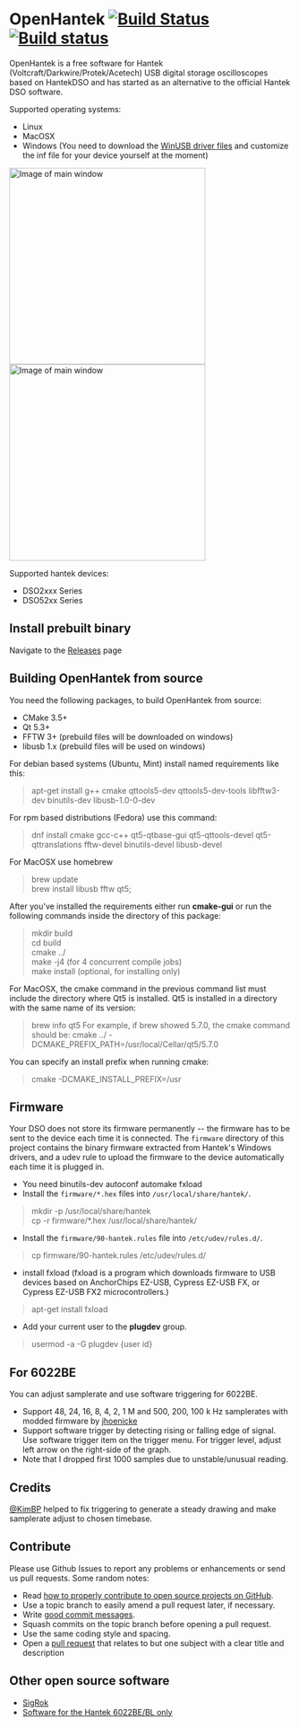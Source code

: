 # OpenHantek [![Build Status](https://travis-ci.org/OpenHantek/openhantek.svg?branch=master)](https://travis-ci.org/OpenHantek/openhantek) [![Build status](https://ci.appveyor.com/api/projects/status/9w4rd5r04ufqafr4/branch/master?svg=true)](https://ci.appveyor.com/project/davidgraeff/openhantek/branch/master)
OpenHantek is a free software for Hantek (Voltcraft/Darkwire/Protek/Acetech) USB digital storage oscilloscopes based on HantekDSO and has started as an alternative to the official Hantek DSO software.

Supported operating systems:
* Linux
* MacOSX
* Windows (You need to download the [WinUSB driver files](http://libusb-winusb-wip.googlecode.com/files/winusb%20driver.zip) and customize the inf file for your device yourself at the moment)

<img alt="Image of main window" width="350" src="doc/screenshot_mainwindow.png">
<img alt="Image of main window" width="350" src="doc/screenshot_mainwindow_win.png">

Supported hantek devices:
* DSO2xxx Series
* DSO52xx Series

## Install prebuilt binary
Navigate to the [Releases](https://github.com/OpenHantek/openhantek/releases) page 

## Building OpenHantek from source
You need the following packages, to build OpenHantek from source:
* CMake 3.5+
* Qt 5.3+
* FFTW 3+ (prebuild files will be downloaded on windows)
* libusb 1.x (prebuild files will be used on windows)

For debian based systems (Ubuntu, Mint) install named requirements like this:
> apt-get install g++ cmake qttools5-dev qttools5-dev-tools libfftw3-dev binutils-dev libusb-1.0-0-dev

For rpm based distributions (Fedora) use this command:
> dnf install cmake gcc-c++ qt5-qtbase-gui qt5-qttools-devel qt5-qttranslations fftw-devel binutils-devel libusb-devel

For MacOSX use homebrew
> brew update <br>
> brew install libusb fftw qt5;

After you've installed the requirements either run **cmake-gui** or run the following commands inside the directory of this package:
> mkdir build <br>
> cd build <br>
> cmake ../ <br>
> make -j4 (for 4 concurrent compile jobs) <br>
> make install (optional, for installing only)

For MacOSX, the cmake command in the previous command list must include the directory where Qt5 is installed. Qt5 is installed in a directory with the same name of its version:
> brew info qt5
For example, if brew showed 5.7.0, the cmake command should be:
> cmake ../ -DCMAKE_PREFIX_PATH=/usr/local/Cellar/qt5/5.7.0

You can specify an install prefix when running cmake:
> cmake -DCMAKE_INSTALL_PREFIX=/usr

## Firmware
Your DSO does not store its firmware permanently -- the firmware has to be sent to the device each time it is connected. The `firmware` directory of this project contains the binary firmware extracted from Hantek's Windows drivers, and a udev rule to upload the firmware to the device automatically each time it is plugged in.

* You need binutils-dev autoconf automake fxload
* Install the `firmware/*.hex` files into `/usr/local/share/hantek/`.

> mkdir -p /usr/local/share/hantek <br>
> cp -r firmware/*.hex /usr/local/share/hantek/

* Install the `firmware/90-hantek.rules` file into `/etc/udev/rules.d/`.

> cp firmware/90-hantek.rules /etc/udev/rules.d/

* install fxload (fxload is a program which downloads firmware to USB  devices  based on AnchorChips EZ-USB, Cypress EZ-USB FX, or Cypress EZ-USB FX2 microcontrollers.)

> apt-get install fxload

* Add your current user to the **plugdev** group.

> usermod -a -G plugdev {user id}

## For 6022BE
You can adjust samplerate and use software triggering for 6022BE.
   - Support 48, 24, 16, 8, 4, 2, 1 M and 500, 200, 100 k Hz samplerates with modded firmware by [jhoenicke](https://github.com/rpcope1/Hantek6022API) 
   - Support software trigger by detecting rising or falling edge of signal. Use software trigger item on the trigger menu. For trigger level, adjust left arrow on the right-side of the graph.
   - Note that I dropped first 1000 samples due to unstable/unusual reading.

## Credits

[@KimBP](https://github.com/KimBP/openhantek) helped to fix triggering to generate a steady drawing and make samplerate adjust to chosen timebase.

## Contribute
Please use Github Issues to report any problems or enhancements or send us pull requests. Some random notes:
   - Read [how to properly contribute to open source projects on GitHub][10].
   - Use a topic branch to easily amend a pull request later, if necessary.
   - Write [good commit messages][11].
   - Squash commits on the topic branch before opening a pull request.
   - Use the same coding style and spacing.
   - Open a [pull request][12] that relates to but one subject with a clear title and description
     
[10]: http://gun.io/blog/how-to-github-fork-branch-and-pull-request
[11]: http://tbaggery.com/2008/04/19/a-note-about-git-commit-messages.html
[12]: https://help.github.com/articles/using-pull-requests

## Other open source software
* [SigRok](www.sigrok.org)
* [Software for the Hantek 6022BE/BL only](http://pididu.com/wordpress/basicscope/)
